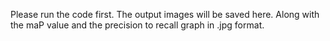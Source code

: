Please run the code first. The output images will be saved here. Along with the maP value and the precision to recall graph in .jpg format.
